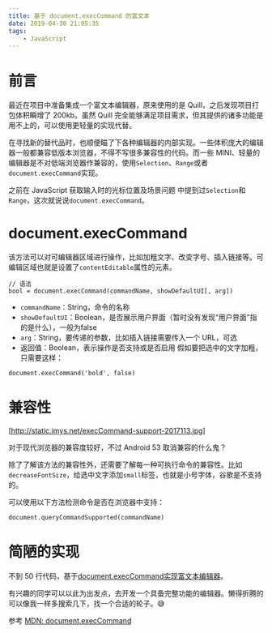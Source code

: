 ```yaml
---
title: 基于 document.execCommand 的富文本
date: 2019-04-30 21:05:35
tags:
    - JavaScript
---
```

# 前言
最近在项目中准备集成一个富文本编辑器，原来使用的是 Quill，之后发现项目打包体积瞬增了 200kb。虽然 Quill 完全能够满足项目需求，但其提供的诸多功能是用不上的，可以使用更轻量的实现代替。

在寻找新的替代品时，也顺便瞄了下各种编辑器的内部实现。一些体积庞大的编辑器一般都兼容低版本浏览器，不得不写很多兼容性的代码。而一些 MINI、轻量的编辑器是不对低端浏览器作兼容的，使用`Selection`、`Range`或者`document.execCommand`实现。

之前在 JavaScript 获取输入时的光标位置及场景问题 中提到过`Selection`和`Range`，这次就说说`document.execCommand`。

# document.execCommand
该方法可以对可编辑器区域进行操作，比如加粗文字、改变字号、插入链接等。可编辑区域也就是设置了`contentEditable`属性的元素。

```
// 语法
bool = document.execCommand(commandName, showDefaultUI[, arg])
```
* `commandName`：String，命令的名称
* `showDefaultUI`：Boolean，是否展示用户界面（暂时没有发现“用户界面”指的是什么），一般为false
* `arg`：String，要传递的参数，比如插入链接需要传入一个 URL，可选
* 返回值：Boolean，表示操作是否支持或是否启用
假如要把选中的文字加粗，只需要这样：

`document.execCommand('bold', false)`
# 兼容性
[http://static.imys.net/execCommand-support-2017113.jpg]

对于现代浏览器的兼容度较好，不过 Android 53 取消兼容的什么鬼？

除了了解该方法的兼容性外，还需要了解每一种可执行命令的兼容性。比如`decreaseFontSize`，给选中文字添加`small`标签，也就是小号字体，谷歌是不支持的。

可以使用以下方法检测命令是否在浏览器中支持：

`document.queryCommandSupported(commandName)`
# 简陋的实现
不到 50 行代码，基于[document.execCommand实现富文本编辑器](https://imys.net/demo/cmdEditor.html)。

有兴趣的同学可以以此为出发点，去开发一个具备完整功能的编辑器。懒得折腾的可以像我一样多搜索几下，找一个合适的轮子。😅

参考
[MDN: document.execCommand](https://developer.mozilla.org/zh-CN/docs/Web/API/Document/execCommand)